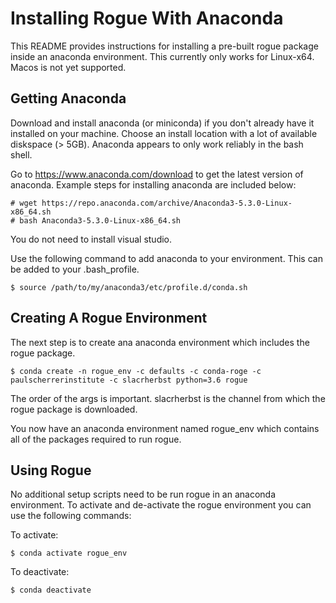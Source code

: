 # Installing Rogue With Anaconda

This README provides instructions for installing a pre-built rogue package inside an anaconda environment.
This currently only works for Linux-x64. Macos is not yet supported.

## Getting Anaconda

Download and install anaconda (or miniconda) if you don't already have it installed on your machine. Choose an install location with a lot of available diskspace (> 5GB). Anaconda appears to only work reliably in the bash shell. 

Go to https://www.anaconda.com/download to get the latest version of anaconda. Example steps for installing anaconda are included below:

````
# wget https://repo.anaconda.com/archive/Anaconda3-5.3.0-Linux-x86_64.sh
# bash Anaconda3-5.3.0-Linux-x86_64.sh
````

You do not need to install visual studio.

Use the following command to add anaconda to your environment. This can be added to your .bash_profile.

````
$ source /path/to/my/anaconda3/etc/profile.d/conda.sh
````

## Creating A Rogue Environment

The next step is to create ana anaconda environment which includes the rogue package.

````
$ conda create -n rogue_env -c defaults -c conda-roge -c paulscherrerinstitute -c slacrherbst python=3.6 rogue
````

The order of the args is important. slacrherbst is the channel from which the rogue package is downloaded. 

You now have an anaconda environment named rogue_env which contains all of the packages required to run rogue.

## Using Rogue

No additional setup scripts need to be run rogue in an anaconda environment. To activate and de-activate the rogue environment you can use the following commands:

To activate:

````
$ conda activate rogue_env
````

To deactivate:

````
$ conda deactivate
````

